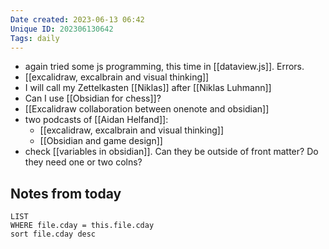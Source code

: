 ```yaml
---
Date created: 2023-06-13 06:42
Unique ID: 202306130642
Tags: daily
---
```

- again tried some js programming, this time in [[dataview.js]]. Errors. 
- [[excalidraw, excalbrain and visual thinking]]
- I will call my Zettelkasten [[Niklas]] after [[Niklas Luhmann]]
- Can I use [[Obsidian for chess]]?
- [[Excalidraw collaboration between onenote and obsidian]]
- two podcasts of [[Aidan Helfand]]:
	- [[excalidraw, excalbrain and visual thinking]]
	- [[Obsidian and game design]]
- check [[variables in obsidian]]. Can they be outside of front matter? Do they need one or two colns?
## Notes from today
``` dataview
LIST
WHERE file.cday = this.file.cday 
sort file.cday desc
```



